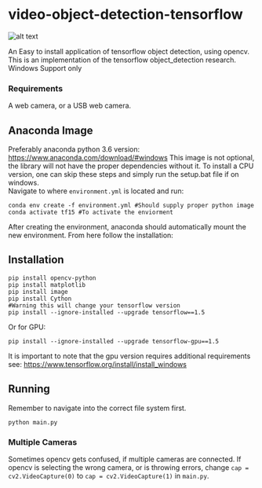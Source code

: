 # video-object-detection-tensorflow
![alt text](https://cdn-images-1.medium.com/max/1600/1*IWWOPIYLqqF9i_gXPmBk3g.png)

An Easy to install application of tensorflow object detection, using opencv. This is an implementation of the tensorflow object_detection research. 
Windows Support only 
### Requirements
A web camera, or a USB web camera.
## Anaconda Image
Preferably anaconda python 3.6 version: https://www.anaconda.com/download/#windows
This image is not optional, the library will not have the proper dependencies without it. To install a CPU version, one can skip these steps and simply run the setup.bat file if on windows. 
<br>
Navigate to where ```environment.yml``` is located and run:
```
conda env create -f environment.yml #Should supply proper python image
conda activate tf15 #To activate the enviorment
```
After creating the environment, anaconda should automatically mount the new environment. From here follow the installation:
## Installation 
```
pip install opencv-python
pip install matplotlib
pip install image
pip install Cython
#Warning this will change your tensorflow version
pip install --ignore-installed --upgrade tensorflow==1.5
```
Or for GPU:
```
pip install --ignore-installed --upgrade tensorflow-gpu==1.5

```
It is important to note that the gpu version requires additional requirements see: https://www.tensorflow.org/install/install_windows
## Running
Remember to navigate into the correct file system first. 
```
python main.py
```
### Multiple Cameras
Sometimes opencv gets confused, if multiple cameras are connected. If opencv is selecting the wrong camera, or is throwing errors, change ```cap = cv2.VideoCapture(0)``` to ```cap = cv2.VideoCapture(1)``` in ```main.py```.
